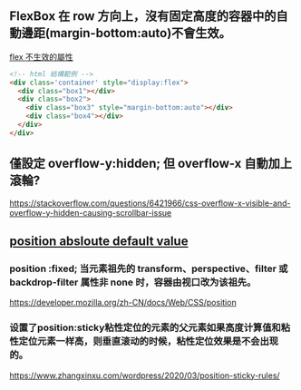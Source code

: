  ## FlexBox 在 row 方向上，沒有固定高度的容器中的自動邊距(margin-bottom:auto)不會生效。
[flex 不生效的屬性](https://developer.mozilla.org/zh-TW/docs/Web/CSS/CSS_Flexible_Box_Layout/Basic_Concepts_of_Flexbox#%E4%B8%8D%E5%B0%8D%E5%BD%88%E6%80%A7%E7%9B%92%E5%AD%90%E7%94%9F%E6%95%88%E7%9A%84%E5%B1%AC%E6%80%A7)  
```html
<!-- html 結構範例 --> 
<div class='container' style="display:flex">
  <div class="box1"></div>
  <div class="box2">
    <div class="box3" style="margin-bottom:auto"></div> 
    <div class="box4"></div>
  </div>
</div>
```

## 僅設定 overflow-y:hidden; 但 overflow-x 自動加上滾輪? 
https://stackoverflow.com/questions/6421966/css-overflow-x-visible-and-overflow-y-hidden-causing-scrollbar-issue


## [position absloute default value](https://stackoverflow.com/questions/19968979/what-are-the-default-top-left-botton-or-right-values-when-positionabsolute-is)


### position :fixed; 当元素祖先的 transform、perspective、filter 或 backdrop-filter 属性非 none 时，容器由视口改为该祖先。
https://developer.mozilla.org/zh-CN/docs/Web/CSS/position
  
### 设置了position:sticky粘性定位的元素的父元素如果高度计算值和粘性定位元素一样高，则垂直滚动的时候，粘性定位效果是不会出现的。
https://www.zhangxinxu.com/wordpress/2020/03/position-sticky-rules/
